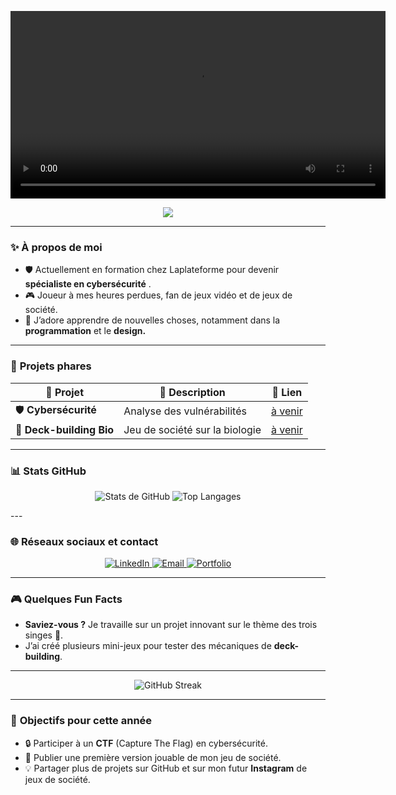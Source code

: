 <p align="center">
  <video width="600" controls>
    <source src="https://raw.githubusercontent.com/guillaume-nurdin/guillaume-nurdin/main/Guillaume%20Nurdin.mp4" type="video/mp4">
    Ton navigateur ne supporte pas les vidéos HTML5.
  </video>
</p>



<p align="center">
  <img src="https://readme-typing-svg.herokuapp.com?color=9ACD32&lines=Salut,+je+suis+Guillaume!;Développeur,+Créateur,+Curieux;Passionné+de+Cybersécurité+🔒" />
</p>



---

### ✨ **À propos de moi**
- 🛡️ Actuellement en formation chez Laplateforme  pour devenir **spécialiste en cybersécurité** .  
- 🎮 Joueur à mes heures perdues, fan de jeux vidéo et de jeux de société.   
- 🌱 J’adore apprendre de nouvelles choses, notamment dans la **programmation** et le **design.**  

---

### 🚀 **Projets phares**
| 🎨 **Projet**          | 📝 **Description**             | 🔗 **Lien**                     |
|-------------------------|-------------------------------|----------------------------------|
| 🛡️ **Cybersécurité**    | Analyse des vulnérabilités    | [à venir](#) |
| 🎲 **Deck-building Bio** | Jeu de société sur la biologie | [à venir](#) |

---

### 📊 **Stats GitHub**
<p align="center">
  <img src="https://github-readme-stats.vercel.app/api?username=Guillaume-nurdin&show_icons=true&theme=radical&hide=issues" alt="Stats de GitHub" />
  <img src="https://github-readme-stats.vercel.app/api/top-langs/?username=Guillaume-nurdin&layout=compact&theme=radical" alt="Top Langages" />
</p>
---

### 🌐 **Réseaux sociaux et contact**
<p align="center">
  <a href="https://www.linkedin.com/in/guillaume-nurdin-1338b4315">
    <img src="https://img.shields.io/badge/LinkedIn-0A66C2?style=for-the-badge&logo=linkedin&logoColor=white" target="_blank" alt="LinkedIn">
  </a>
  <a href="mailto:guillaume.nurdin@laplateforme.io">
    <img src="https://img.shields.io/badge/Email-D14836?style=for-the-badge&logo=gmail&logoColor=white" alt="Email">
  </a>
  <a href="https://tonsite.com">
    <img src="https://img.shields.io/badge/Portfolio-222222?style=for-the-badge&logo=web&logoColor=white" alt="Portfolio">
  </a>
</p>

---

### 🎮 **Quelques Fun Facts**
- **Saviez-vous ?** Je travaille sur un projet innovant sur le thème des trois singes 🐒.  
- J’ai créé plusieurs mini-jeux pour tester des mécaniques de **deck-building**.  

---

<p align="center">
  <img src="https://github-readme-streak-stats.herokuapp.com?user=mon-username&theme=radical&hide_border=true&date_format=j%20M%5B%20Y%5D" alt="GitHub Streak" />
</p>

---

### 🎯 **Objectifs pour cette année**
- 🔒 Participer à un **CTF** (Capture The Flag) en cybersécurité.  
- 🎲 Publier une première version jouable de mon jeu de société.  
- 💡 Partager plus de projets sur GitHub et sur mon futur **Instagram** de jeux de société.  

